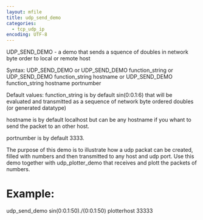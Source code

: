 ```yaml
---
layout: mfile
title: udp_send_demo
categories:
  - tcp_udp_ip
encoding: UTF-8
---
```


UDP\_SEND\_DEMO - a demo that sends a squence of doubles in network byte order to local or remote host

Syntax:
  UDP\_SEND\_DEMO
or
  UDP\_SEND\_DEMO function\_string
or
  UDP\_SEND\_DEMO function\_string hostname
or
  UDP\_SEND\_DEMO function\_string hostname portnumber

Default values:
   function\_string  is by default sin(0:0.1:6) that will be evaluated and transmitted
                    as a sequence of network byte ordered doubles (or generated datatype)

   hostname         is by default localhost but can be any hostname if you whant to send
                    the packet to an other host.

   portnumber       is by default 3333.


The purpose of this demo is to illustrate how a udp packat can be created, filled with numbers
and then transmitted to any host and udp port. Use this demo together with udp\_plotter\_demo
that receives and plott the packets of numbers.

# Example:

udp\_send\_demo sin(0:0.1:50)./(0:0.1:50) plotterhost 33333
